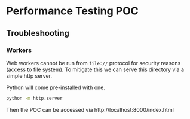 # Performance Testing POC

## Troubleshooting

### Workers
Web workers cannot be run from `file://` protocol for security reasons (access to file system). To mitigate this we can serve this directory via a simple http server.

Python will come pre-installed with one.

```bash
python -m http.server
```

Then the POC can be accessed via http://localhost:8000/index.html